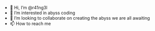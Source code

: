 - 👋 Hi, I’m @r41ng3l
- 👀 I’m interested in abyss coding
- 💞️ I’m looking to collaborate on creating the abyss we are all awaiting
- 📫 How to reach me

<!---
r41ng3l/r41ng3l is a ✨ special ✨ repository because its `README.md` (this file) appears on your GitHub profile.
You can click the Preview link to take a look at your changes.
--->
